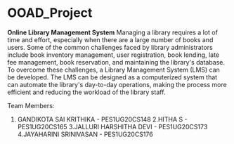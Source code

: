 # OOAD_Project
**Online Library Management System**
Managing a library requires a lot of time and effort, especially when there are a large number of books and users. Some of the common challenges faced by library administrators include book inventory management, user registration, book lending, late fee management, book reservation, and maintaining the library's database.
To overcome these challenges, a Library Management System (LMS) can be developed. The LMS can be designed as a computerized system that can automate the library's day-to-day operations, making the process more efficient and reducing the workload of the library staff. 

Team Members:
1. GANDIKOTA SAI KRITHIKA - PES1UG20CS148
2.HITHA S - PES1UG20CS165
3.JALLURI HARSHITHA DEVI - PES1UG20CS173
4.JAYAHARINI SRINIVASAN - PES1UG20CS176
